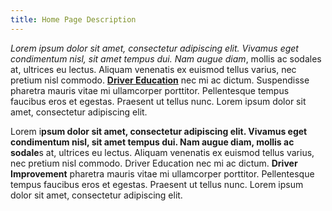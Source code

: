 ```yaml
---
title: Home Page Description
---
```

*Lorem ipsum dolor sit amet, consectetur adipiscing elit. Vivamus eget condimentum nisl, sit amet tempus dui. Nam augue diam*, mollis ac sodales at, ultrices eu lectus. Aliquam venenatis ex euismod tellus varius, nec pretium nisl commodo.  **[Driver Education](https://www.google.com)** nec mi ac dictum. Suspendisse pharetra mauris vitae mi ullamcorper porttitor. Pellentesque tempus faucibus eros et egestas. Praesent ut tellus nunc. Lorem ipsum dolor sit amet, consectetur adipiscing elit.

Lorem i**psum dolor sit amet, consectetur adipiscing elit. Vivamus eget condimentum nisl, sit amet tempus dui. Nam augue diam, mollis ac sodale**s at, ultrices eu lectus. Aliquam venenatis ex euismod tellus varius, nec pretium nisl commodo. Driver Education nec mi ac dictum. **Driver Improvement** pharetra mauris vitae mi ullamcorper porttitor. Pellentesque tempus faucibus eros et egestas. Praesent ut tellus nunc. Lorem ipsum dolor sit amet, consectetur adipiscing elit.